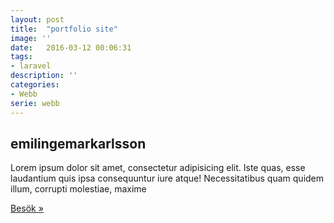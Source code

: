 ```yaml
---
layout: post
title:  "portfolio site"
image: ''
date:   2016-03-12 00:06:31
tags:
- laravel
description: ''
categories:
- Webb
serie: webb
---
```

## emilingemarkarlsson

Lorem ipsum dolor sit amet, consectetur adipisicing elit. Iste quas, esse laudantium quis ipsa consequuntur iure atque! Necessitatibus quam quidem illum, corrupti molestiae, maxime 

<a href="https://www.emilingemarkarlsson.github.io">Besök »</a>

<figure class="foto-legenda">
	<img src="https://res.cloudinary.com/devsxljfx/image/upload/v1487750122/eik_macbookgrey_front_tfiffg.png" alt="">
</figure>
